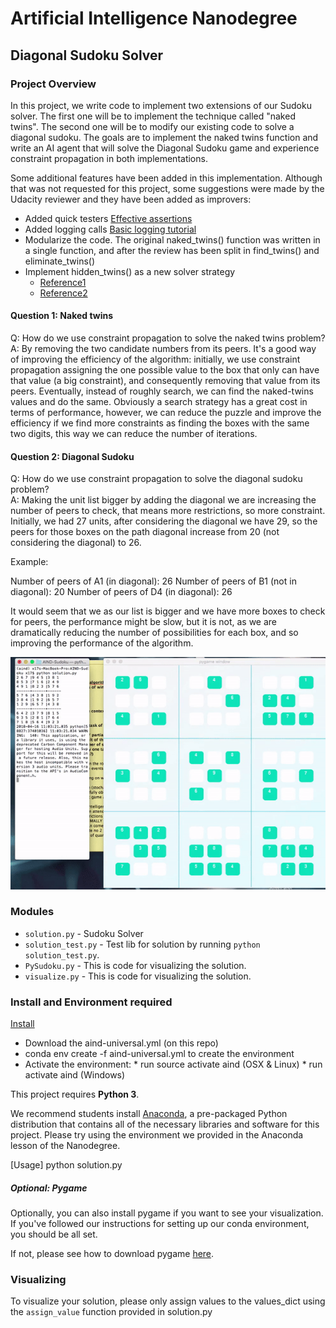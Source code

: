 # Artificial Intelligence Nanodegree

## Diagonal Sudoku Solver

[image1]: ./images/sudoku_screenshot.gif "Sudoku Screenshot"

### Project Overview 

In this project, we write code to implement two extensions of our Sudoku solver. The first one will be to implement the technique called "naked twins". The second one will be to modify our existing code to solve a diagonal sudoku. The goals are to implement the naked twins function and write an AI agent that will solve the Diagonal Sudoku game and experience constraint propagation in both implementations. 

Some additional features have been added in this implementation. Although that was not requested for this project, some suggestions were made by the Udacity reviewer and they have been added as improvers: 

* Added quick testers [Effective assertions](https://wiki.python.org/moin/UsingAssertionsEffectively)
* Added logging calls [Basic logging tutorial](https://docs.python.org/3/howto/logging.html)
* Modularize the code. The original naked_twins() function was written in a single function, and after the review has been split in find_twins() and eliminate_twins()
* Implement hidden_twins() as a new solver strategy 
    * [Reference1](https://www.sudokuoftheday.com/techniques/hidden-pairs-triples/)
    * [Reference2](http://www.sudokudragon.com/tutorialhiddentwins.htm)

#### Question 1: Naked twins 

Q: How do we use constraint propagation to solve the naked twins problem?  
A: By removing the two candidate numbers from its peers. It's a good way of improving the efficiency of the algorithm: initially, we use constraint propagation assigning the one possible value to the box that only can have that value (a big constraint), and consequently removing that value from its peers. Eventually, instead of roughly search, we can find the naked-twins values and do the same. Obviously a search strategy has a great cost in terms of performance, however, we can reduce the puzzle and improve the efficiency if we find more constraints as finding the boxes with the same two digits, this way we can reduce the number of iterations.   

#### Question 2: Diagonal Sudoku

Q: How do we use constraint propagation to solve the diagonal sudoku problem?  
A: Making the unit list bigger by adding the diagonal we are increasing the number of peers to check, that means more restrictions, so more constraint. Initially, we had 27 units, after considering the diagonal we have 29, so the peers for those boxes on the path diagonal increase from 20 (not considering the diagonal) to 26. 

Example: 

Number of peers of A1 (in diagonal):  26
Number of peers of B1 (not in diagonal):  20
Number of peers of D4 (in diagonal):  26

It would seem that we as our list is bigger and we have more boxes to check for peers, the performance might be slow, but it is not, as we are dramatically reducing the number of possibilities for each box, and so improving the performance of the algorithm. 

![Sudoku Screenshot][image1]

### Modules

* `solution.py` - Sudoku Solver
* `solution_test.py` - Test lib for solution by running `python solution_test.py`.
* `PySudoku.py` - This is code for visualizing the solution.
* `visualize.py` - This is code for visualizing the solution.

### Install and Environment required

[Install](https://github.com/udacity/AIND-Sudoku)

* Download the aind-universal.yml (on this repo)
* conda env create -f aind-universal.yml to create the environment
* Activate the environment:
        * run source activate aind (OSX & Linux)
        * run activate aind (Windows)  

This project requires **Python 3**.

We recommend students install [Anaconda](https://www.continuum.io/downloads), a pre-packaged Python distribution that contains all of the necessary libraries and software for this project. 
Please try using the environment we provided in the Anaconda lesson of the Nanodegree.

[Usage] python solution.py

##### Optional: Pygame

Optionally, you can also install pygame if you want to see your visualization. If you've followed our instructions for setting up our conda environment, you should be all set.

If not, please see how to download pygame [here](http://www.pygame.org/download.shtml).

### Visualizing

To visualize your solution, please only assign values to the values_dict using the `assign_value` function provided in solution.py
